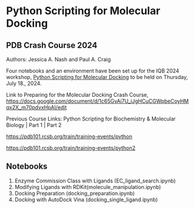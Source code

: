 # Python Scripting for Molecular Docking

## PDB Crash Course 2024

Authors: Jessica A. Nash and Paul A. Craig

Four notebooks and an environment have been set up for the IQB 2024 workshop, [Python Scripting for Molecular Docking](https://iqb.rutgers.edu/node/284) to be held on Thursday, July 18., 2024.

Link to Preparing for the Molecular Docking Crash Course, https://docs.google.com/document/d/1c65GvAi7U_iJgHCuCGWpbeCoyHMqx2X_m70pdvxHpAI/edit

Previous Course Links: Python Scripting for Biochemistry & Molecular Biology | Part 1 | Part 2 

https://pdb101.rcsb.org/train/training-events/python

https://pdb101.rcsb.org/train/training-events/python2

## Notebooks

1. Enzyme Commission Class with Ligands (EC_ligand_search.ipynb)
2. Modifying Ligands with RDKit(molecule_manipulation.ipynb)
3. Docking Preparation (docking_preparation.ipynb)
4. Docking with AutoDock Vina (docking_single_ligand.ipynb)
